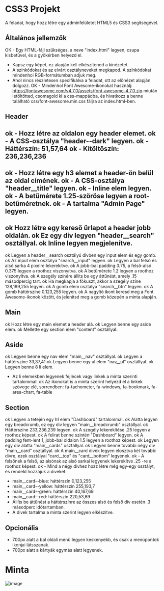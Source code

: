 # CSS3 Projekt
A feladat, hogy hozz létre egy adminfelületet HTML5 és CSS3 segítségével.

## Általános jellemzők

OK - Egy HTML-fájl szükséges, a neve "index.html" legyen, csupa kisbetűvel, és a gyökérben helyezd el.
- Kapsz egy képet, ez alapján kell elkészítened a kinézetet.
- A színkódokat és az elvárt osztályneveket megkapod. A színkódokat mindenhol RGB-formátumban adjuk meg.
- Ahol nincs részletesen specifikálva a feladat, ott az előnézet alapján dolgozz.
OK - Mindenhol Font Awesome-ikonokat használj:
https://fontawesome.com/v4.7.0/assets/font-awesome-4.7.0.zip
miután letöltötted, csomagold ki a css-mappádba, és hivatkozz a benne található css/font-awesome.min.css fáljra az index.html-ben.

## Header   
ok - Hozz létre az oldalon egy header elemet.
ok - A CSS-osztálya "header--dark" legyen.
ok - Háttérszín: 51,57,64
ok - Kitöltőszín: 236,236,236
---
ok - Hozz létre egy h3 elemet a header-ön belül az oldal címének.
ok - A CSS-osztálya "header__title" legyen.
ok - Inline elem legyen.
ok - A betűmérete 1.25-szöröse legyen a root-betűméretnek.
ok - A tartalma "Admin Page" legyen.
---
ok Hozz létre egy kereső űrlapot a header jobb oldalán.
ok Ez egy div legyen "header__search" osztállyal.
ok Inline legyen megjelenítve.
---
ok Legyen a header__search osztályú divben egy input elem és egy gomb.
ok Az input elem osztálya "search__input" legyen.
ok Legyen a bal felső és alsó sarka 4 pixelre lekerekítve.
ok A jobb-bal padding 0.75, a felső-alsó 0.375 legyen a roothoz viszonyítva.
ok A betűmérete 1.2 legyen a roothoz viszonyítva.
ok A szegély színére állíts be egy áttűnést, amely .15 másodpercig tart.
ok Ha megkapja a fókuszt, akkor a szegély színe 128,189,255 legyen.
ok A gomb elem osztálya "search__btn" legyen.
ok A gomb háttérszíne 0,123,255 legyen.
ok A nagyító ikont keresd meg a Font Awesome-ikonok között, és jelenítsd meg a gomb közepén a minta alapján.

## Main
ok Hozz létre egy main elemet a header alá. 
ok Legyen benne egy aside elem.
ok Mellette egy section elem "content" osztállyal.

## Aside
ok Legyen benne egy nav elem "main__nav" osztállyal.
ok Legyen a háttérszíne 33,37,41
ok Legyen benne egy ul elem "nav__ul" osztállyal.
ok Legyen benne 8 li elem.
- Az li elemekben legyenek fejlécek vagy linkek a minta szerinti tartalommal.
ok Az ikonokat is a minta szerint helyezd el a linkek szövege elé, sorrendben:
fa-tachometer, fa-windows, fa-bookmark, fa-area-chart, fa-table

## Section
ok Legyen a tetején egy h1 elem "Dashboard" tartalommal.
ok Alatta legyen egy breadcrumb, ez egy div legyen "main__breadcrumb" osztállyal.
ok Háttérszíne 233,236,239 legyen.
ok A szegély lekerekítése .25 legyen a roothoz képest.
ok A felirat benne szintén "Dashboard" legyen.
ok A padding fent-lent 1, jobb-bal oldalon 1.5 legyen a roothoz képest.
ok Legyen egy div alatta "main__cards" osztállyal.
ok Legyen benne további négy div "main__card" osztállyal.
ok A main__card divek legyen elosztva két további divre, ezek osztályai "card__top" és "card__bottom" legyenek.
ok - A felsőnek a felső, az alsónak az alsó sarkai legyenek lekerekítve .25 -re a roothoz képest.
ok - Mind a négy divhez hozz létre még egy-egy osztályt, és rendeld hozzájuk a diveket:
   - main__card--blue: háttérszín 0,123,255
   - main__card--yellow: háttérszín 255,193,7
   - main__card--green: háttérszín 40,167,69
   - main__card--red: háttérszín 220,53,69
- Állíts be áttűnést a háttérszínre az összes alsó és felső div esetén .3 másodperc időtartamban.
- A divek tartalma a minta szerint legyen elkészítve.   

## Opcionális
- 700px alatt a bal oldali menü legyen keskenyebb, és csak a menüpontok ikonjai látsszanak.
- 700px alatt a kártyák egymás alatt legyenek.   

# Minta
![image](https://user-images.githubusercontent.com/68642008/182177865-54a911fa-4115-49a2-afe1-d45e8107cb5f.png)
